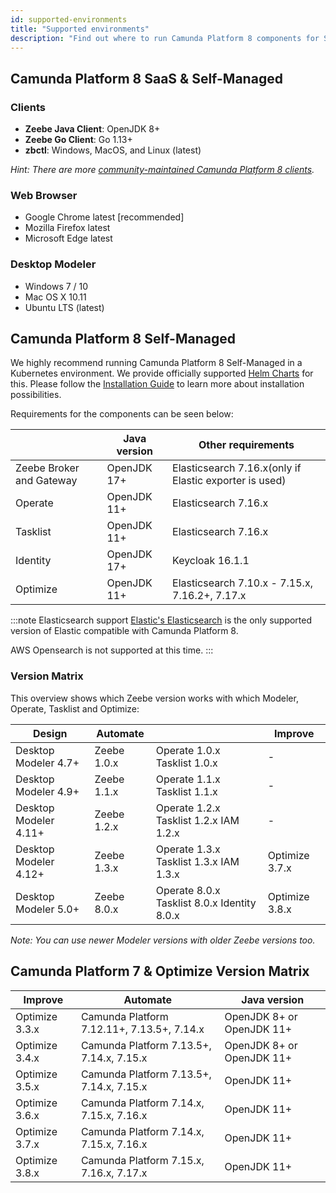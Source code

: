 ```yaml
---
id: supported-environments
title: "Supported environments"
description: "Find out where to run Camunda Platform 8 components for SaaS and Self-Managed, including Optimize for both Camunda Platform 8 and Camunda Platform 7."
---
```


## Camunda Platform 8 SaaS & Self-Managed

### Clients

- **Zeebe Java Client**: OpenJDK 8+
- **Zeebe Go Client**: Go 1.13+
- **zbctl**: Windows, MacOS, and Linux (latest)

_Hint: There are more [community-maintained Camunda Platform 8 clients](./apis-clients/community-clients/index.md)._

### Web Browser

- Google Chrome latest [recommended]
- Mozilla Firefox latest
- Microsoft Edge latest

### Desktop Modeler

- Windows 7 / 10
- Mac OS X 10.11
- Ubuntu LTS (latest)

## Camunda Platform 8 Self-Managed

We highly recommend running Camunda Platform 8 Self-Managed in a Kubernetes environment. We provide officially supported [Helm Charts](/docs/self-managed/platform-deployment/kubernetes-helm/) for this. Please follow the [Installation Guide](/docs/self-managed/platform-deployment/) to learn more about installation possibilities.

Requirements for the components can be seen below:


|                          | Java version | Other requirements                                     |
| ------------------------ | ------------ | ------------------------------------------------------ |
| Zeebe Broker and Gateway | OpenJDK 17+  | Elasticsearch 7.16.x(only if Elastic exporter is used) |
| Operate                  | OpenJDK 11+  | Elasticsearch 7.16.x                                   |
| Tasklist                 | OpenJDK 11+  | Elasticsearch 7.16.x                                   |
| Identity                 | OpenJDK 17+  | Keycloak 16.1.1                                        |
| Optimize                 | OpenJDK 11+  | Elasticsearch 7.10.x - 7.15.x, 7.16.2+, 7.17.x         |

:::note Elasticsearch support
[Elastic's Elasticsearch](https://www.elastic.co/elasticsearch/) is the only supported version of Elastic compatible with Camunda Platform 8.

AWS Opensearch is not supported at this time.
:::

### Version Matrix

This overview shows which Zeebe version works with which Modeler, Operate, Tasklist and Optimize:

| Design                | Automate    |                                             | Improve        |
| --------------------- | ----------- | ------------------------------------------- | -------------- |
| Desktop Modeler 4.7+  | Zeebe 1.0.x | Operate 1.0.x Tasklist 1.0.x                | -              |
| Desktop Modeler 4.9+  | Zeebe 1.1.x | Operate 1.1.x Tasklist 1.1.x                | -              |
| Desktop Modeler 4.11+ | Zeebe 1.2.x | Operate 1.2.x Tasklist 1.2.x IAM 1.2.x      | -              |
| Desktop Modeler 4.12+ | Zeebe 1.3.x | Operate 1.3.x Tasklist 1.3.x IAM 1.3.x      | Optimize 3.7.x |
| Desktop Modeler 5.0+  | Zeebe 8.0.x | Operate 8.0.x Tasklist 8.0.x Identity 8.0.x | Optimize 3.8.x |

_Note: You can use newer Modeler versions with older Zeebe versions too._

## Camunda Platform 7 & Optimize Version Matrix

| Improve        | Automate                                   | Java version              |
| -------------- | ------------------------------------------ | ------------------------- |
| Optimize 3.3.x | Camunda Platform 7.12.11+, 7.13.5+, 7.14.x | OpenJDK 8+ or OpenJDK 11+ |
| Optimize 3.4.x | Camunda Platform 7.13.5+, 7.14.x, 7.15.x   | OpenJDK 8+ or OpenJDK 11+ |
| Optimize 3.5.x | Camunda Platform 7.13.5+, 7.14.x, 7.15.x   | OpenJDK 11+               |
| Optimize 3.6.x | Camunda Platform 7.14.x, 7.15.x, 7.16.x    | OpenJDK 11+               |
| Optimize 3.7.x | Camunda Platform 7.14.x, 7.15.x, 7.16.x    | OpenJDK 11+               |
| Optimize 3.8.x | Camunda Platform 7.15.x, 7.16.x, 7.17.x    | OpenJDK 11+               |
